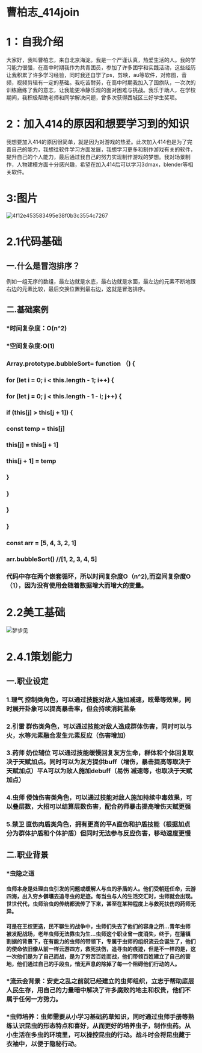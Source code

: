 # 曹柏志_414join
# 1：自我介绍
大家好，我叫曹柏志，来自北京海淀。我是一个严谨认真，热爱生活的人。我的学习能力很强，在高中时期我作为共青团员，参加了许多团学和实践活动，这些经历让我积累了许多学习经验，同时我还自学了ps，剪映，au等软件，对修图，音频，视频剪辑有一定的基础。我吃苦耐劳，在高中时期我加入了国旗队，一次次的训练磨练了我的意志，让我能更冷静乐观的面对困难与挑战。我乐于助人，在学校期间，我积极帮助老师和同学解决问题，曾多次获得西城区三好学生奖项。
# 2：加入414的原因和想要学习到的知识
我想要加入414的原因很简单，就是因为对游戏的热爱。此次加入414也是为了完善自己的能力，我想往软件学习方面发展，我想学习更多和制作游戏有关的软件，提升自己的个人能力，最后通过我自己的努力实现制作游戏的梦想。我对场景制作，人物建模方面十分感兴趣，希望在加入414后可以学习3dmax，blender等相关软件。
# 3:图片
![4f12e453583495e38f0b3c3554c7267](https://github.com/Yozorawo/CaoBaiZhi_414join/assets/146621057/746475ea-ec28-44f0-a971-e6d4adf603ce)
# 2.1代码基础
## 一.什么是冒泡排序？
例如一组无序的数组，最左边就是水底，最右边就是水面，最左边的元素不断地跟右边的元素比较，最后交换位置到最右边，这就是冒泡排序。
## 二.基础案例
### *时间复杂度：O(n^2)
### *空间复杂度:O(1)
### Array.prototype.bubbleSort= function （) {
###       for (let i = 0; i < this.length - 1; i++) {               
###           for (let j = 0; j < this.length - 1 - i; j++) {           
###              if (this[j] > this[j + 1]) {
###                const temp = this[j]
###                this[j] = this[j + 1]
###                this[j + 1] = temp
###              }
###         ｝
###     }
### ｝
### const arr = [5, 4, 3, 2, 1]

### arr.bubbleSort() //[1, 2, 3, 4, 5]
### 代码中存在两个嵌套循环，所以时间复杂度O（n^2),而空间复杂度O（1），因为没有使用会随着数据增大而增大的变量。


# 2.2美工基础
![梦步见](https://github.com/Yozorawo/CaoBaiZhi_414join/assets/146621057/6ba480d5-6594-42b1-a0e1-cc7356d68d40)
# 2.4.1策划能力
## 一.职业设定
### 1.理气 控制类角色，可以通过技能对敌人施加减速，眩晕等效果，同时展开卦象可以提高暴击率，但会持续消耗蓝条
### 2.引雷 群伤类角色，可以通过技能对敌人造成群体伤害，同时可以与火，水等元素融合发生元素反应（伤害增加）
### 3.药师 奶位辅位 可以通过技能缓慢回复友方生命，群体和个体回复取决于天赋加点。同时可以为友方提供buff（增伤，暴击提高等取决于天赋加点）平A可以为敌人施加debuff（易伤 减速等，也取决于天赋加点）
### 4.虫师 侵蚀伤害类角色，可以通过技能对敌人施加持续中毒效果，可以叠层数，大招可以结算层数伤害，配合药师暴击提高增伤天赋更强
### 5.禁卫 直伤肉盾类角色，拥有更高的平A直伤和护盾技能（根据加点分为群体护盾和个体护盾）但同时无法参与反应伤害，移动速度更慢
## 二.职业背景
### *虫隐之道
#### 虫师本身是处理由虫引发的问题或缓解人与虫的矛盾的人。他们受朝廷任命，云游四海，出入穷乡僻壤去追寻虫的足迹。每当虫与人的生活交汇时，虫师就会出现。世世代代，虫师治虫的传统都流传了下来，甚至在某种程度上与救死扶伤的药师无异。
#### 可是在王权更迭，民不聊生的战争中，虫师们失去了他们的容身之所…青年虫师被发配战场，老年虫师无法靠虫为生…虫师这个职业曾一度消失，终于，在藩镇割据的背景下，在有能力的虫师的带领下，专属于虫师的组织流云会诞生了，他们的使命依旧像从前一样云游四方，救死扶伤，追寻虫的痕迹，但是不一样的是，这一次他们是为了自己而战，是为了穷苦百姓而战，他们带领百姓建立了自己的营地，他们通过自己的手段虫，悄无声息的除掉了每一个阻碍他们行动的人。
### *流云会背景：安史之乱之前就已经建立的虫师组织，立志于帮助底层人民生存，用自己的力量暗中解决了许多腐败的地主和权贵，他们不属于任何一方势力。
### *虫师培养：虫师需要从小学习基础药草知识，同时通过虫师手册等熟练认识昆虫的形态特点和喜好，从而更好的培养虫子，制作虫药。从小生活在多虫的环境里，可以操控昆虫的行动。战斗时会将昆虫藏于衣袖中，以便于隐秘行动。








